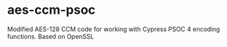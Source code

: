 # aes-ccm-psoc
Modified AES-128 CCM code for working with Cypress PSOC 4 encoding functions. Based on OpenSSL
